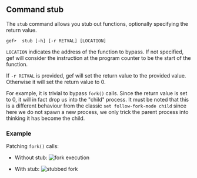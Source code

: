 ## Command stub ##

The `stub` command allows you stub out functions, optionally specifying the
return value.

```
gef➤  stub [-h] [-r RETVAL] [LOCATION]
```

`LOCATION` indicates the address of the function to bypass. If not
specified, gef will consider the instruction at the program counter to be the
start of the function.

If `-r RETVAL` is provided, gef will set the return value to the provided
value. Otherwise it will set the return value to 0.

For example, it is trivial to bypass `fork()` calls. Since the return value is
set to 0, it will in fact drop us into the "child" process. It must be noted
that this is a different behaviour from the classic `set follow-fork-mode
child` since here we do not spawn a new process, we only trick the parent
process into thinking it has become the child.

### Example ###

Patching `fork()` calls:

* Without stub:
![fork execution](http://i.imgur.com/TjnTDot.png)

* With stub:
![stubbed fork](http://i.imgur.com/CllTnRH.png)

